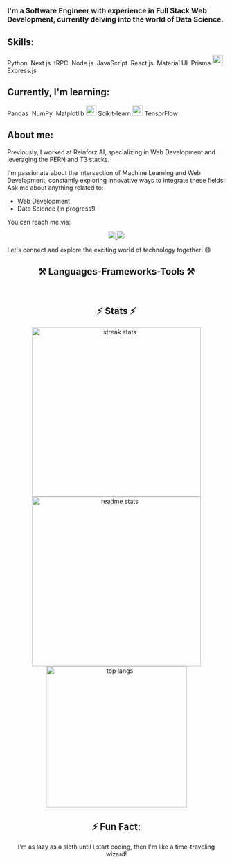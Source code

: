 <img alt="" src="https://github.com/itsroshan137/LED_Blinking_IOT/assets/128353612/24a4a441-0d77-4b94-bfea-3da3f5de5b65"/>
<h1 align="center">
    <img alt="" src="https://readme-typing-svg.herokuapp.com/?font=Righteous&size=35&center=true&vCenter=true&width=500&height=70&duration=4000&lines=Hi+There!+👋;+I'm+Loknath!;" />
</h1>
<h3>I'm a Software Engineer with experience in Full Stack Web Development, currently delving into the world of Data Science.</h3>

<h2>Skills:</h2>
<div class="skills">
  <p>
    Python <img alt="" src="https://img.icons8.com/color/24/000000/python.png"/>
    Next.js <img alt="" src="https://img.icons8.com/color/24/000000/nextjs.png"/>
    tRPC <img alt="" src="https://images.app.goo.gl/6B3huyWaZFhkanra9"/>
    Node.js <img alt="" src="https://img.icons8.com/color/24/000000/nodejs.png"/>
    JavaScript <img alt="" src="https://img.icons8.com/color/24/000000/javascript.png"/>
    React.js <img alt="" src="https://img.icons8.com/plasticine/24/000000/react.png"/>
    Material UI <img alt="" src="https://img.icons8.com/color/24/000000/material-ui.png"/>
    Prisma <img alt="" width="24px" src="https://skillicons.dev/icons?i=prisma"/>
    Express.js <img alt="" src="https://img.icons8.com/color/24/000000/express.png"/>
  </p>
</div>
<h2>Currently, I'm learning:</h2>
<div class="skills">
<p>
  Pandas <img alt="" src="https://img.icons8.com/color/24/000000/pandas.png"/>
  NumPy <img alt="" src="https://img.icons8.com/color/24/000000/numpy.png"/>
  Matplotlib <img alt="" width="24px" src="https://upload.wikimedia.org/wikipedia/commons/8/84/Matplotlib_icon.svg"/>
  Scikit-learn <img alt="" width="24px" src="https://skillicons.dev/icons?i=sklearn"/>
  TensorFlow <img alt=""src="https://img.icons8.com/color/24/000000/tensorflow.png"/>
</p>
</div>
    <h2>About me:</h2>
    <p>Previously, I worked at Reinforz AI, specializing in Web Development and leveraging the PERN and T3 stacks.</p>
    <p>I'm passionate about the intersection of Machine Learning and Web Development, constantly exploring innovative ways to integrate these fields. Ask me about anything related to:</p>
    <ul>
      <li>Web Development</li>
      <li>Data Science (in progress!)</li>
    </ul>
    <p>You can reach me via:</p>
    <div align="center"> 
      <a href="mailto:sahaloknath826@gmail.com">
        <img src="https://img.shields.io/badge/Gmail-333333?style=for-the-badge&logo=gmail&logoColor=red" />
       </a>
      <a href="https://www.linkedin.com/in/loknath-saha-68b7b4269" target="_blank">
       <img src="https://img.shields.io/badge/LinkedIn-0077B5?style=for-the-badge&logo=linkedin&logoColor=white" target="_blank" />
      </a>
    </div>
    <p>Let's connect and explore the exciting world of technology together! 😄</p>
    <h2 align="center">⚒️ Languages-Frameworks-Tools ⚒️</h2>
   <div align="center">
     <img alt="" src="https://skillicons.dev/icons?i=react,mui,html,css,vscode,github,tailwind,git,prisma" />
     <img alt="" src="https://skillicons.dev/icons?i=nodejs,python,javascript,typescript,express,mongodb,nextjs,mysql,postgresql" /><br>
   </div>
   <div align="center">
  <h2> ⚡ Stats ⚡ </h2>
  <div align=center>
    <img  width=390 src="https://streak-stats-pi.vercel.app?user=mrdevcreator&count_private=true&theme=react&border_radius=10" alt="streak stats"/>
    <img width=390 src="https://github-readme-stats.vercel.app/api?username=mrdevcreator&count_private=true&show_icons=true&theme=react&rank_icon=github&border_radius=10" alt="readme stats" />
    <img width=325 align="center" src="https://github-readme-stats.vercel.app/api/top-langs/?username=mrdevcreator&hide=HTML&langs_count=8&layout=compact&theme=react&border_radius=10&size_weight=0.5&count_weight=0.5&exclude_repo=github-readme-stats" alt="top langs" />
  </div>
<h2>⚡ Fun Fact:</h2>
<p> I'm as lazy as a sloth until I start coding, then I'm like a time-traveling wizard!</p>



